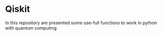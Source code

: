 # Qiskit
In this repository are presented some use-full functions to work in python with quantum computing
